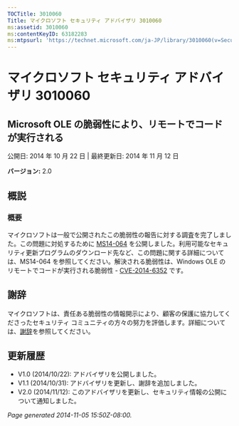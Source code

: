 ```yaml
---
TOCTitle: 3010060
Title: マイクロソフト セキュリティ アドバイザリ 3010060
ms:assetid: 3010060
ms:contentKeyID: 63182283
ms:mtpsurl: 'https://technet.microsoft.com/ja-JP/library/3010060(v=Security.10)'
---
```


マイクロソフト セキュリティ アドバイザリ 3010060
================================================

Microsoft OLE の脆弱性により、リモートでコードが実行される
----------------------------------------------------------

公開日: 2014 年 10 月 22 日 | 最終更新日: 2014 年 11 月 12 日

**バージョン:** 2.0

概説
----

### 概要

マイクロソフトは一般で公開されたこの脆弱性の報告に対する調査を完了しました。この問題に対処するために [MS14-064](https://technet.microsoft.com/ja-jp/library/security/ms14-064) を公開しました。利用可能なセキュリティ更新プログラムのダウンロード先など、この問題に関する詳細については、MS14-064 を参照してください。解決される脆弱性は、Windows OLE のリモートでコードが実行される脆弱性 - [CVE-2014-6352](http://www.cve.mitre.org/cgi-bin/cvename.cgi?name=cve-2014-6352) です。

謝辞
----

<span id="sectionToggle0"></span>
マイクロソフトは、責任ある脆弱性の情報開示により、顧客の保護に協力してくださったセキュリティ コミュニティの方々の努力を評価します。詳細については、[謝辞](https://technet.microsoft.com/library/security/dn820091.aspx)を参照してください。

更新履歴
--------

<span id="sectionToggle1"></span>
-   V1.0 (2014/10/22): アドバイザリを公開しました。
-   V1.1 (2014/10/31): アドバイザリを更新し、謝辞を追加しました。
-   V2.0 (2014/11/12): このアドバイザリを更新し、セキュリティ情報の公開について通知しました。

*Page generated 2014-11-05 15:50Z-08:00.*
